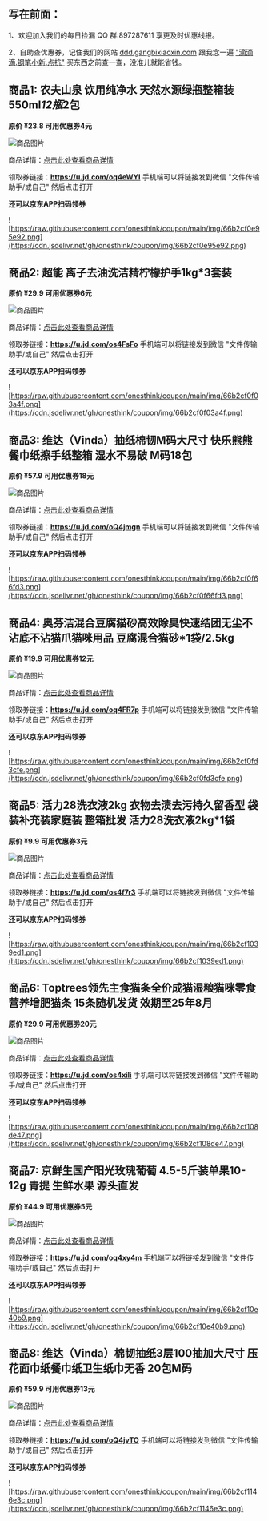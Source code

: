## 写在前面：

1、欢迎加入我们的每日捡漏 QQ 群:897287611 享更及时优惠线报。

2、自助查优惠券，记住我们的网站 [ddd.gangbixiaoxin.com](https://ddd.gangbixiaoxin.com) 跟我念一遍 ["滴滴滴.钢笔小新.点抗"](https://ddd.gangbixiaoxin.com) 买东西之前查一查，没准儿就能省钱。

## 商品1: 农夫山泉 饮用纯净水 天然水源绿瓶整箱装 550ml*12瓶*2包

**原价 ¥23.8 可用优惠券4元**

![商品图片](http://img14.360buyimg.com/n1/jfs/t1/245061/20/14816/89305/669604d7F57231c2c/9214837409cd8ec1.jpg)

商品详情：[点击此处查看商品详情](https://union-click.jd.com/jdc?e=1003156031&amp;p=JF8BAaoJK1olXwQAVVxUDEMWB18IGlsUXgQCXVxYCU4QAF9MRANLAjZbERscSkAJHTRQRA1CCVkdDwtCWhVLHTdNTwcKBENeCVAfUg8beyt1bzJ8IXMHHQINdz1neRhyewFxFWNnOlxYCRRTfzxYZj5xIkFYIFseD1xXDxtxazliLlNHICcLaD9kZC9_GSNNOWVmEj0VVTl1Sm5Oey5mLWFbIBc9UEp3YSZ4WyxnAHBgVTYbaAN_YAxSTgxhJG5nLS0mST9uawZzfSdrCllXJCo-bwxxSBdQbDh2HnBrDjskayhQdzV8D1lgbXsLKSUcCRNeYx9AQil1G29iDkANdSsbD18JK1gUXQELUllbAU4nM28IKxp7WwcKVV9ZOEonA2kLGFMdWAMBUl1ZD3sXC2g4zPatiIyzgdbk3NWf1NavztKpiZiKZG5tC3sXAm4KG18SXAQCZG5dC3sUMzFmGggTXgQGVV0zVQBMBDsBRB97XwcKVlxUC3sVAm4KGWslbX5GKSo0YTdiBiZUSyRjLXx1Lj4HbANyZgEKHlpKGXpRBCM4bDRQWRsNWFwlXTY)

领取券链接：**https://u.jd.com/oq4eWYI** 手机端可以将链接发到微信 "文件传输助手/或自己" 然后点击打开

**还可以京东APP扫码领券**

![https://raw.githubusercontent.com/onesthink/coupon/main/img/66b2cf0e95e92.png](https://cdn.jsdelivr.net/gh/onesthink/coupon/img/66b2cf0e95e92.png)

## 商品2: 超能 离子去油洗洁精柠檬护手1kg*3套装

**原价 ¥29.9 可用优惠券6元**

![商品图片](http://img14.360buyimg.com/n1/jfs/t1/69782/9/27413/190895/66a9d671F6df4be92/36af095987e0f0e3.jpg)

商品详情：[点击此处查看商品详情](https://union-click.jd.com/jdc?e=1003156031&amp;p=JF8BAaYJK1olXwICVVZdC0sXAl8IGloUXAAKUl1YCk8nRzBQRQQlBENHFRxWFlVMWzBeTA9KQl1XSwwDVFVPRjtUBAJQAVsMFgQZBCxgAGhpaBoWPkZ4JAMOajwfXxBuQDBIP2gAIygLfw9eSjFVQA5AJ1t9JFtKSEdjeh9tbChyHHB7Bj0peyBUexpsfDlMIQRiJlc7ahJRRwxtYCx3FHJJNCxUby9jY21_Q1NnP19xFSo0WhtsYAxWbzJPOHJxVB8pfDxKVhZWQSxnAGV2HT5UcDJjZhtRcBpiJG5nLT06X3t8QzZNexNyFWVpDFkLbj4QZwx_UzJDUQoyVW5eCUsQCmkPHVIQbTYCVG4LZksWAm4JGlscXg8yVW5dDkgUC2cNHlkUWQcLZF5VD3vArtfdkerA1b_WytaKsezCitPchdMlbTYBZF5cCUkXB2gJGVslbQYBZF1tViUWUGpaTgkTD2hfHwVaXBgQCwELE10UXAEEZFxcCUkVM184fCwWWmdxFV0-SDFnXjxqbFNJImBZPwM_ZklgdTl_XxJcA1tZAQsnVTRnBl8IKw)

领取券链接：**https://u.jd.com/os4FsFo** 手机端可以将链接发到微信 "文件传输助手/或自己" 然后点击打开

**还可以京东APP扫码领券**

![https://raw.githubusercontent.com/onesthink/coupon/main/img/66b2cf0f03a4f.png](https://cdn.jsdelivr.net/gh/onesthink/coupon/img/66b2cf0f03a4f.png)

## 商品3: 维达（Vinda）抽纸棉韧M码大尺寸 快乐熊熊餐巾纸擦手纸整箱 湿水不易破 M码18包

**原价 ¥57.9 可用优惠券18元**

![商品图片](http://img14.360buyimg.com/n1/jfs/t1/207202/31/25597/195842/6657e66bF13b2ca9c/5445a7bba64c46bd.jpg)

商品详情：[点击此处查看商品详情](https://union-click.jd.com/jdc?e=1003156031&amp;p=JF8BAdwJK1olXQEDV1hbAUsUA18IGlocXw8EVVlUCEsVB19MRANLAjZbERscSkAJHTRQRA1CCVkdDwtCWhVLHTdNTwcKBENeCVAfUg8bamhvGFlDFgQBLjlafT5lYTBPayhFFG91OlwkcwkQBg1BbBlsD0V3F1slclxXDxtxaz5sLm1eIwEtbzJkYCh8RD9NOWVQEj4FUi91Sm5ObC5lDWFYPBcqaktlYSZ0WyxNAH9gVSIbaBRscA9SaAxhJG5gIz0qVz1uUQtzfCcTOE5hIjkCViNFZRB_eBJxSQV1IycpbzxOAyp-cgF8Klx2USgkUi9jdwcNbTJ9PmVYIxopYThueh1rXC9sNWN1HV4dfjJ3ZRRoD1lgSQR3ZCpadipnSzVueAFdFQ4cDlhZdTBOBikEF2sUbQUDVFlUDkwRCmo4K1sVbUdsVF9cC0wSBmw4GmsVWwUBXFZYDUkVB2YNK1sdWjbV-eaIgvrCi9bchdPC5KHX3eKJlsMnM18LK1sUXAQCUFlcCksnM28LK1glA2gDB1hfCE4QAgFVUAASCVNZFDBeAEwTBWkLK1kUXAQAZG5tYUxwAG1eUFkWJ2EFISsvahRQcxxYUjJiMwR7LxxaDSledC1xSRhgHgN6Lm5dOA)

领取券链接：**https://u.jd.com/oQ4jmgn** 手机端可以将链接发到微信 "文件传输助手/或自己" 然后点击打开

**还可以京东APP扫码领券**

![https://raw.githubusercontent.com/onesthink/coupon/main/img/66b2cf0f66fd3.png](https://cdn.jsdelivr.net/gh/onesthink/coupon/img/66b2cf0f66fd3.png)

## 商品4: 奥芬洁混合豆腐猫砂高效除臭快速结团无尘不沾底不沾猫爪猫咪用品 豆腐混合猫砂*1袋/2.5kg

**原价 ¥19.9 可用优惠券12元**

![商品图片](http://img14.360buyimg.com/n1/jfs/t1/231797/31/23465/153934/6694f45fFbeb83e41/4d41ef4955b833cb.png)

商品详情：[点击此处查看商品详情](https://union-click.jd.com/jdc?e=1003156031&amp;p=JF8BAdoJK1olXwIDXFdYAE4VAl8IGlsUVA4AUlpeCEoRA19MRANLAjZbERscSkAJHTRQRA1CCVkdDwtCWhVLHTdNTwcKBENeCVAfUg8beDlbY1thGVoBCxsbDk1cfDZKHwlqIANYOgwldhxBaAwMfS5LOWB4IQ0-VlxXDxtxazliLgZdIAEPbjxOYCt_RC9NOWVqEioFVT11SgdObD5lPmFbLBcqQEpyYW5aWy1nAHFgVT4bfyl3ZQxraAxhJG5nID0uTzwVfwtzfCcTOE5hIjkCViNFZRB6bwF9W3FdLyk9fB5IdCdgcixcFER0PTkrfxF0XA9xQit1PlQHNBY6fjxPYCh8Yj9GJGVxEylfcC1sY3sKbk8XKDYBH1oPdRlvCg17GF5lRwBCKQw0YCB3D2M4GmsWXAYFXVhaDkISM18IG2tUMwYEU1peDE8eM244G10WXg4KUVtfDUMXAF8IE1wliqu6gdTs3cOu1_GAzOKyiI--gMDVOHsnAF8IGloXXQIFVVxdOHsXAF8LKwV7XFULUwpfXxt5XiRTHA9BB09sV1ZeDU0fC18KGloXXzYyZCULWzMXdytUGARQGwAEHyEESk9FfBINQTVHJXhVAjU-DC1iXQtuYS5GPlgyVG4)

领取券链接：**https://u.jd.com/oq4FR7p** 手机端可以将链接发到微信 "文件传输助手/或自己" 然后点击打开

**还可以京东APP扫码领券**

![https://raw.githubusercontent.com/onesthink/coupon/main/img/66b2cf0fd3cfe.png](https://cdn.jsdelivr.net/gh/onesthink/coupon/img/66b2cf0fd3cfe.png)

## 商品5: 活力28洗衣液2kg 衣物去渍去污持久留香型 袋装补充装家庭装 整箱批发 活力28洗衣液2kg*1袋

**原价 ¥9.9 可用优惠券3元**

![商品图片](http://img14.360buyimg.com/n1/jfs/t1/234584/21/10185/572837/658f6fb8F16c7e050/69b542d004499046.png)

商品详情：[点击此处查看商品详情](https://union-click.jd.com/jdc?e=1003156031&amp;p=JF8BAawJK1olXwICVFlUCUgQBF8IGlodWA8LUVhbDkoQAF9MRANLAjZbERscSkAJHTRQRA1CCVkdDwtCWhVLHTdNTwcKBENeCVAfUg8bUDNKeRlnOnUFIR44aDFzAwR2YxxuXVJjOlxeDhVLRGZNfFtvWEFKNgA1ClxXDxtxaz5sPnFeIjc9bD9eeCt_GSNNOWJQEikFVTx1SgtOeC5mJGFYBhc9QEthYSZ0Wzh3B2VgHTYbfElvahhScAxhJG5nLS1dTDxIcw9zfSdrCllXJDxdThFhdhNQbDhyA3JdDg0qezhTd258D1lgbUVpD1cpSE1NZiRQRFlPAlUHNlgtfisbD18JK1gUXQELUllbAU4nM28IKxp7XQMEVVdbC00nAl8IHVgWVQ4HUVtfDU4fM28AHGvC8L7X3u-IgPLDneffovzA1LrWytZtOHsUM28JGlkVWQEDVl5tOEsUM2w4RTUUDgABUFhZXCVKSDQPTwYRBWgAVVZeDkkXM20JGlkXbTYyBwIfagllZBwPbhtwPXxmVDUjcAxsAztpdVkWW1heE1cYb0ttBihAeQV9XzYCZA)

领取券链接：**https://u.jd.com/os4f7r3** 手机端可以将链接发到微信 "文件传输助手/或自己" 然后点击打开

**还可以京东APP扫码领券**

![https://raw.githubusercontent.com/onesthink/coupon/main/img/66b2cf1039ed1.png](https://cdn.jsdelivr.net/gh/onesthink/coupon/img/66b2cf1039ed1.png)

## 商品6: Toptrees领先主食猫条全价成猫湿粮猫咪零食营养增肥猫条 15条随机发货 效期至25年8月

**原价 ¥29.9 可用优惠券20元**

![商品图片](http://img14.360buyimg.com/n1/jfs/t1/34455/6/22521/186790/66a74a8eF78bb34df/f437217974afc703.jpg)

商品详情：[点击此处查看商品详情](https://union-click.jd.com/jdc?e=1003156031&amp;p=JF8BAdoJK1olXwICVV1ZC0oVCl8IGloRVAILVFhbDEwfBV9MRANLAjZbERscSkAJHTRQRA1CCVkdDwtCWhVLHTdNTwcKBENeCVAfUg8bAxVVRVJpP09mUwolQQgTXBV4fAlUG2dROlw4YAhtAjVsSxBJPlVDLzded1xXDxtxaz5hPgZBIjcpbD9ecDF-YglNOWJQEig_Uht1Sh9Oey5mK2FbBhcpakthYSZoWy13B2NgVTYbfDlgcBt8bAxhJG5nIAddTDwVWQxzfCcTOE5hIjkCViNFZRNqbFphVWZdBj4-USxLdQZScjtMOkZiVgctaC90RhlhfCh1OW1cIywmcT9fYCh8Yj9GKWV9ECo0eClsY3sKbk8XKDYDLSckWD1PdQpDRxNwFQEKChdebg5RD2M4GmsWXAYFXVhaDkISM18IG2tUMwYDV1lZD00UM244G10WXg4KUVtfAUoVBl8IE1wliqu6gdTs3cOu1_GAzOKyiI--gMDVOHsnAF8IGloXXQIFVVxdOHsXAF8LKwV7XFUEVwpcAU15XiRTHA9DFgJsVl5fDkIRBV8KGloXXzYyZF4nVRUefw1Bf1xBJU9BUAEneCxFQilpSDUXOG5BLl8HbBtcXwxbWiB8XnkyVG4)

领取券链接：**https://u.jd.com/os4xiIi** 手机端可以将链接发到微信 "文件传输助手/或自己" 然后点击打开

**还可以京东APP扫码领券**

![https://raw.githubusercontent.com/onesthink/coupon/main/img/66b2cf108de47.png](https://cdn.jsdelivr.net/gh/onesthink/coupon/img/66b2cf108de47.png)

## 商品7: 京鲜生国产阳光玫瑰葡萄 4.5-5斤装单果10-12g 青提 生鲜水果 源头直发

**原价 ¥44.9 可用优惠券5元**

![商品图片](http://img14.360buyimg.com/n1/jfs/t1/53280/35/25343/85400/66a0bf76F47f488a2/995f67a4ac5d3624.jpg)

商品详情：[点击此处查看商品详情](https://union-click.jd.com/jdc?e=1003156031&amp;p=JF8BAZ0JK1olXDYCVV9dCUgXCmcPH18lGVlaCgFtUQ5SQi0DBUVOBVlUAwoCFxBCHD1WR0VNGFJeSwcYVBYZQTVMFyt-OG1jKwMvWjYQVid_fQdiJGADDCMlCSUVZRtOcCJ3VA5yETcGfktQSjIfW1dhJHZnIz06Sj9uVT98QihWJXNmPTwHYEljS2d-eQJxGXJZLyw_QSNcdCcAbT9mKQR1DFc7ahF8RA9QYzJuPmVcIDchbzx0dCx_byxICH9DFT4WUSx-WilOYyJhOHJbNwEpYTtHdzZ3TGt0PV1hUywVdClEeWZUegl2BlBfVz8bBEcnAl8LGlsSVAAFUldYOHsXA19edVsUXAcHU1deD04nAl8IHVgWVQ4HUVtcC08fM28AHGvC8L7X3u-IgPLDneffovzA1LrWytZtOHsUM28JGlkVWQEDVl5tOEsUM2w4RTUUDgEEBlsPCyVKSDQPTwNLGmgAV15eDEMXM20JGlkXbTYyJDU4YypoXh1aZlxAFXFkCCkkbkpPfhcJdVlzKUBpLTxUADtSajR-GxxcADYCZA)

领取券链接：**https://u.jd.com/oq4xy4m** 手机端可以将链接发到微信 "文件传输助手/或自己" 然后点击打开

**还可以京东APP扫码领券**

![https://raw.githubusercontent.com/onesthink/coupon/main/img/66b2cf10e40b9.png](https://cdn.jsdelivr.net/gh/onesthink/coupon/img/66b2cf10e40b9.png)

## 商品8: 维达（Vinda）棉韧抽纸3层100抽加大尺寸 压花面巾纸餐巾纸卫生纸巾无香 20包M码

**原价 ¥59.9 可用优惠券13元**

![商品图片](http://img14.360buyimg.com/n1/jfs/t1/235099/2/21473/191105/6673fefaF7278bd23/e41cf921ebcce781.png)

商品详情：[点击此处查看商品详情](https://union-click.jd.com/jdc?e=1003156031&amp;p=JF8BAdwJK1olXQEDV1hbAUsUA18IGlodXAEDV1lbCEoVBF9MRANLAjZbERscSkAJHTRQRA1CCVkdDwtCWhVLHTdNTwcKBENeCVAfUg8bVGphHj1HOX5YAi4tUBxUBTpcZx9rOl5QOlwZUDMSQQpOfVhAFgV_Fy46flxXDxtxaz5sPmFcIDclbz9eYCt8RDNNOWJ-Ej0_Uht1Sh9OexBlPWFbBhcrekpEYSZOWy1nB2FgVSobfCJ3ZhtrUgxhJG5gIz0uTD9udzxzfCcTOE5hIjkCViNFZRB_ey9AGGZKLD49e0oedR10cjh2NQB0JiY9fz9oQRtxazxiBHIWVykpYSt3YA1rXC9sNWN1HV4efCJrYxRoD1lgSQR3ZAhfAVFzSDoOeBBnVGFAFAk6a0kScTkEF2sUbQUDVFlUDkwRCmo4K1sVbUdsVF9cC0wSBmw4GmsVWwUBXFZYDU4UAmwOK1sdWjbV-eaIgvrCi9bchdPC5KHX3eKJlsMnM18LK1sUXAQCUFlcCksnM28LK1glA2gDB1sKDkpEBwFVUAASCVwBUTBeAEwQB2oOK1kUXAQAZG5tX05-BglafyNPC3ZyDAkeDh5Dfyt2fANHMwRGDCZYSi5RZWxdUFhoHnZlIm5dOA)

领取券链接：**https://u.jd.com/oQ4jvTO** 手机端可以将链接发到微信 "文件传输助手/或自己" 然后点击打开

**还可以京东APP扫码领券**

![https://raw.githubusercontent.com/onesthink/coupon/main/img/66b2cf1146e3c.png](https://cdn.jsdelivr.net/gh/onesthink/coupon/img/66b2cf1146e3c.png)

